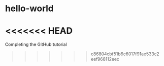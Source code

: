 # hello-world
<<<<<<< HEAD
=======
Completing the GitHub tutorial
>>>>>>> c86804cbf51b6c6017f91ae533c2eef968112eec

